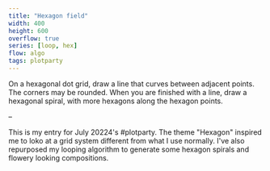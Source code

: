 ```yaml
---
title: "Hexagon field"
width: 400
height: 600
overflow: true
series: [loop, hex]
flow: algo
tags: plotparty
---
```


On a hexagonal dot grid, draw a line that curves between adjacent points. The corners may be rounded. When you are finished with a line, draw a hexagonal spiral, with more hexagons along the hexagon points. 

<span class="color-accent">–</span>

This is my entry for July 20224's #plotparty. The theme "Hexagon" inspired me to loko at a grid system different from what I use normally. I've also repurposed my looping algorithm to generate some hexagon spirals and flowery looking compositions.
